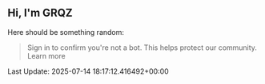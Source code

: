 ## Hi, I'm GRQZ
Here should be something random:  
> Sign in to confirm you're not a bot. This helps protect our community. Learn more


Last Update: 2025-07-14 18:17:12.416492+00:00
